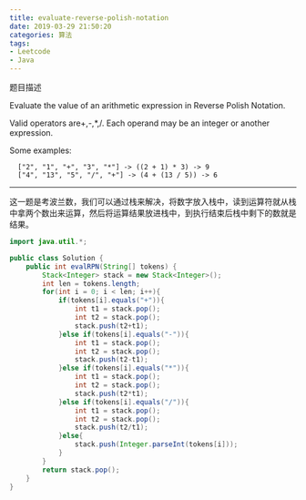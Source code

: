 ```yaml
---
title: evaluate-reverse-polish-notation
date: 2019-03-29 21:50:20
categories: 算法
tags:
- Leetcode
- Java
---
```


题目描述

Evaluate the value of an arithmetic expression in Reverse Polish Notation.

Valid operators are+,-,*,/. Each operand may be an integer or another expression.

Some examples:

	  ["2", "1", "+", "3", "*"] -> ((2 + 1) * 3) -> 9
	  ["4", "13", "5", "/", "+"] -> (4 + (13 / 5)) -> 6

<!--more-->
---

这一题是考波兰数，我们可以通过栈来解决，将数字放入栈中，读到运算符就从栈中拿两个数出来运算，然后将运算结果放进栈中，到执行结束后栈中剩下的数就是结果。

```java
import java.util.*;

public class Solution {
    public int evalRPN(String[] tokens) {
        Stack<Integer> stack = new Stack<Integer>();
        int len = tokens.length;
        for(int i = 0; i < len; i++){
            if(tokens[i].equals("+")){
                int t1 = stack.pop();
                int t2 = stack.pop();
                stack.push(t2+t1);
            }else if(tokens[i].equals("-")){
                int t1 = stack.pop();
                int t2 = stack.pop();
                stack.push(t2-t1);
            }else if(tokens[i].equals("*")){
                int t1 = stack.pop();
                int t2 = stack.pop();
                stack.push(t2*t1);
            }else if(tokens[i].equals("/")){
                int t1 = stack.pop();
                int t2 = stack.pop();
                stack.push(t2/t1);
            }else{
                stack.push(Integer.parseInt(tokens[i]));
            }
        }
        return stack.pop();
    }
}
```
